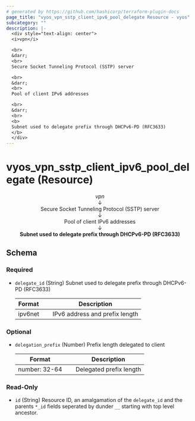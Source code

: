 ```yaml
---
# generated by https://github.com/hashicorp/terraform-plugin-docs
page_title: "vyos_vpn_sstp_client_ipv6_pool_delegate Resource - vyos"
subcategory: ""
description: |-
  <div style="text-align: center">
  <i>vpn</i>

  <br>
  &darr;
  <br>
  Secure Socket Tunneling Protocol (SSTP) server

  <br>
  &darr;
  <br>
  Pool of client IPv6 addresses

  <br>
  &darr;
  <br>
  <b>
  Subnet used to delegate prefix through DHCPv6-PD (RFC3633)
  </b>
  </div>
---
```


# vyos_vpn_sstp_client_ipv6_pool_delegate (Resource)

<div style="text-align: center">
<i>vpn</i>

<br>
&darr;
<br>
Secure Socket Tunneling Protocol (SSTP) server

<br>
&darr;
<br>
Pool of client IPv6 addresses

<br>
&darr;
<br>
<b>
Subnet used to delegate prefix through DHCPv6-PD (RFC3633)
</b>
</div>



<!-- schema generated by tfplugindocs -->
## Schema

### Required

- `delegate_id` (String) Subnet used to delegate prefix through DHCPv6-PD (RFC3633)

    |  Format &emsp; | Description  |
    |----------|---------------|
    |  ipv6net  &emsp; |  IPv6 address and prefix length  |

### Optional

- `delegation_prefix` (Number) Prefix length delegated to client

    |  Format &emsp; | Description  |
    |----------|---------------|
    |  number: 32-64  &emsp; |  Delegated prefix length  |

### Read-Only

- `id` (String) Resource ID, an amalgamation of the `delegate_id` and the parents `*_id` fields seperated by dunder `__` starting with top level ancestor.

